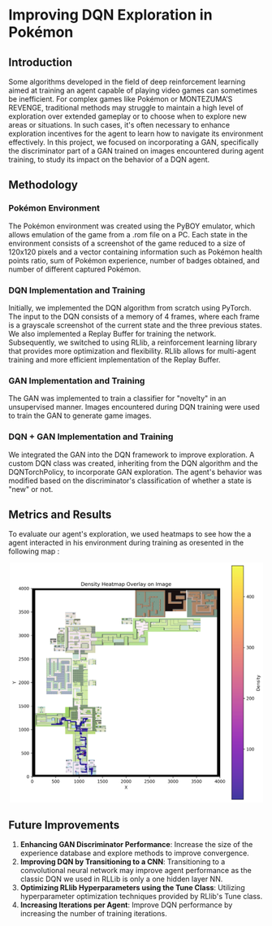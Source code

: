 # Improving DQN Exploration in Pokémon

## Introduction
Some algorithms developed in the field of deep reinforcement learning aimed at training an agent capable of playing video games can sometimes be inefficient. For complex games like Pokémon or MONTEZUMA’S REVENGE, traditional methods may struggle to maintain a high level of exploration over extended gameplay or to choose when to explore new areas or situations. In such cases, it's often necessary to enhance exploration incentives for the agent to learn how to navigate its environment effectively. In this project, we focused on incorporating a GAN, specifically the discriminator part of a GAN trained on images encountered during agent training, to study its impact on the behavior of a DQN agent.

## Methodology
### Pokémon Environment
The Pokémon environment was created using the PyBOY emulator, which allows emulation of the game from a .rom file on a PC. Each state in the environment consists of a screenshot of the game reduced to a size of 120x120 pixels and a vector containing information such as Pokémon health points ratio, sum of Pokémon experience, number of badges obtained, and number of different captured Pokémon.

### DQN Implementation and Training
Initially, we implemented the DQN algorithm from scratch using PyTorch. The input to the DQN consists of a memory of 4 frames, where each frame is a grayscale screenshot of the current state and the three previous states. We also implemented a Replay Buffer for training the network. Subsequently, we switched to using RLlib, a reinforcement learning library that provides more optimization and flexibility. RLlib allows for multi-agent training and more efficient implementation of the Replay Buffer.

### GAN Implementation and Training
The GAN was implemented to train a classifier for "novelty" in an unsupervised manner. Images encountered during DQN training were used to train the GAN to generate game images.

### DQN + GAN Implementation and Training
We integrated the GAN into the DQN framework to improve exploration. A custom DQN class was created, inheriting from the DQN algorithm and the DQNTorchPolicy, to incorporate GAN exploration. The agent's behavior was modified based on the discriminator's classification of whether a state is "new" or not.

## Metrics and Results
To evaluate our agent's exploration, we used heatmaps to see how the a agent interacted in his environment during training as oresented in the following map : 
<div style="text-align:center;">
    <img src="graphs/heatmap_dqn_gan.png" width="500"/>
</div>

## Future Improvements
1. **Enhancing GAN Discriminator Performance**: Increase the size of the experience database and explore methods to improve convergence.
2. **Improving DQN by Transitioning to a CNN**: Transitioning to a convolutional neural network may improve agent performance as the classic DQN we used in RLLib is only a one hidden layer NN.
3. **Optimizing RLlib Hyperparameters using the Tune Class**: Utilizing hyperparameter optimization techniques provided by RLlib's Tune class.
4. **Increasing Iterations per Agent**: Improve DQN performance by increasing the number of training iterations.